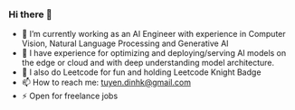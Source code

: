 ### Hi there 👋

<!--
**dinhkt/Dinhkt** is a ✨ _special_ ✨ repository because its `README.md` (this file) appears on your GitHub profile.

Here are some ideas to get you started:
-->
- 🔭 I’m currently working as an AI Engineer with experience in Computer Vision, Natural Language Processing and Generative AI
- 🌱 I have experience for optimizing and deploying/serving AI models on the edge or cloud and with deep understanding model architecture.
- 🌱 I also do Leetcode for fun and holding Leetcode Knight Badge
- 📫 How to reach me: tuyen.dinhk@gmail.com
- ⚡ Open for freelance jobs
